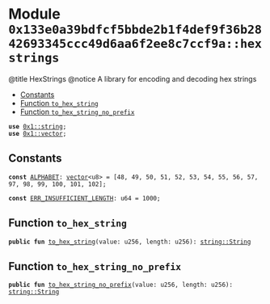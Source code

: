 
<a id="0x133e0a39bdfcf5bbde2b1f4def9f36b2842693345ccc49d6aa6f2ee8c7ccf9a_hexstrings"></a>

# Module `0x133e0a39bdfcf5bbde2b1f4def9f36b2842693345ccc49d6aa6f2ee8c7ccf9a::hexstrings`

@title HexStrings
@notice A library for encoding and decoding hex strings


-  [Constants](#@Constants_0)
-  [Function `to_hex_string`](#0x133e0a39bdfcf5bbde2b1f4def9f36b2842693345ccc49d6aa6f2ee8c7ccf9a_hexstrings_to_hex_string)
-  [Function `to_hex_string_no_prefix`](#0x133e0a39bdfcf5bbde2b1f4def9f36b2842693345ccc49d6aa6f2ee8c7ccf9a_hexstrings_to_hex_string_no_prefix)


<pre><code><b>use</b> <a href="">0x1::string</a>;
<b>use</b> <a href="">0x1::vector</a>;
</code></pre>



<a id="@Constants_0"></a>

## Constants


<a id="0x133e0a39bdfcf5bbde2b1f4def9f36b2842693345ccc49d6aa6f2ee8c7ccf9a_hexstrings_ALPHABET"></a>



<pre><code><b>const</b> <a href="hexstrings.md#0x133e0a39bdfcf5bbde2b1f4def9f36b2842693345ccc49d6aa6f2ee8c7ccf9a_hexstrings_ALPHABET">ALPHABET</a>: <a href="">vector</a>&lt;u8&gt; = [48, 49, 50, 51, 52, 53, 54, 55, 56, 57, 97, 98, 99, 100, 101, 102];
</code></pre>



<a id="0x133e0a39bdfcf5bbde2b1f4def9f36b2842693345ccc49d6aa6f2ee8c7ccf9a_hexstrings_ERR_INSUFFICIENT_LENGTH"></a>



<pre><code><b>const</b> <a href="hexstrings.md#0x133e0a39bdfcf5bbde2b1f4def9f36b2842693345ccc49d6aa6f2ee8c7ccf9a_hexstrings_ERR_INSUFFICIENT_LENGTH">ERR_INSUFFICIENT_LENGTH</a>: u64 = 1000;
</code></pre>



<a id="0x133e0a39bdfcf5bbde2b1f4def9f36b2842693345ccc49d6aa6f2ee8c7ccf9a_hexstrings_to_hex_string"></a>

## Function `to_hex_string`



<pre><code><b>public</b> <b>fun</b> <a href="hexstrings.md#0x133e0a39bdfcf5bbde2b1f4def9f36b2842693345ccc49d6aa6f2ee8c7ccf9a_hexstrings_to_hex_string">to_hex_string</a>(value: u256, length: u256): <a href="_String">string::String</a>
</code></pre>



<a id="0x133e0a39bdfcf5bbde2b1f4def9f36b2842693345ccc49d6aa6f2ee8c7ccf9a_hexstrings_to_hex_string_no_prefix"></a>

## Function `to_hex_string_no_prefix`



<pre><code><b>public</b> <b>fun</b> <a href="hexstrings.md#0x133e0a39bdfcf5bbde2b1f4def9f36b2842693345ccc49d6aa6f2ee8c7ccf9a_hexstrings_to_hex_string_no_prefix">to_hex_string_no_prefix</a>(value: u256, length: u256): <a href="_String">string::String</a>
</code></pre>

